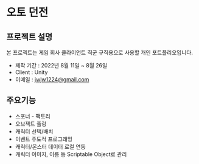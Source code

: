 # 오토 던전
## 프로젝트 설명
본 프로젝트는 게임 회사 클라이언트 직군 구직용으로 사용할 개인 포트폴리오입니다.
 - 제작 기간 : 2022년 8월 11일 ~ 8월 26일
 - Client : Unity
 - 이메일 : jwjw1224@gmail.com
## 주요기능
- 스포너 - 팩토리
- 오브젝트 풀링
- 캐릭터 선택/배치
- 이벤트 주도적 프로그래밍
- 캐릭터/몬스터 데이터 로컬 연동
- 캐릭터 이미지, 이름 등 Scriptable Object로 관리
